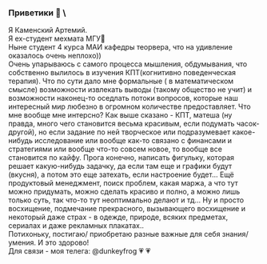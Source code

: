 ### Приветики 🤘 \
Я Каменский Артемий. \
Я ex-студент мехмата МГУ🚶 \
Ныне студент 4 курса МАИ кафедры теорвера, что на удивление оказалось очень неплохо)) \
Очень упарываюсь с самого процесса мышления, обдумывания, что собственно вылилось в изучения КПТ(когнитивно поведенческая терапия). Что по сути дало мне формальные ( в математическом смысле) возможности извлекать выводы (такому общество не учит) и возможности наконец-то оседлать потоки вопросов, которые наш интересный мир любезно в огромном количестве предоставляет. 
Что мне вообще мне интерсно? Как выше сказано - КПТ, матеша (ну правда, много чего становится весьма красивым, если подумать часок-другой), но если задание по ней творческое или подразумевает какое-нибудь исследование или вообще как-то связано с финансами и стратегиями или вообще что-то совсем новое, то вообще все становится по кайфу. Прога конечно, написать фигульку, которая решает какую-нибудь задачку, да если там еще и графики будут (вкусня), а потом это еще затехать, если настроение будет... Ещё продуктовый менеджмент, поиск проблем, какая маржа, а что тут можно придумать, можно сделать красиво и полно, а можно лишь только суть, так что-то тут неоптимально делают и тд... Ну и просто восхищение, подмечание прекрасного, вызывающего восхищение и некоторый даже страх - в одежде, природе, всяких предметах, сериалах и даже рекламных плакатах.. \
Потихоньку, постигаю/ приобретаю разные важные для себя знания/ умения. И это здорово! \
Для связи - моя телега: @dunkeyfrog   :heartpulse: :heartpulse:

<!--
**Paradise151/Paradise151** is a ✨ _special_ ✨ repository because its `README.md` (this file) appears on your GitHub profile.

Here are some ideas to get you started:

- 🔭 I’m currently working on ...
- 🌱 I’m currently learning ...
- 👯 I’m looking to collaborate on ...
- 🤔 I’m looking for help with ...
- 💬 Ask me about ...
- 📫 How to reach me: ...
- 😄 Pronouns: ...
- ⚡ Fun fact: ...
-->
